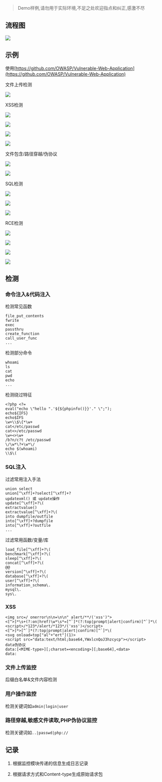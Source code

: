 >Demo样例,请勿用于实际环境,不足之处欢迎指点和纠正,感激不尽

## 流程图

![](https://cdn.jsdelivr.net/gh/AMDyesIntelno/PicGoImg@master/202206011714843.png)

## 示例

使用[https://github.com/OWASP/Vulnerable-Web-Application](https://github.com/OWASP/Vulnerable-Web-Application)

文件上传检测

![](https://cdn.jsdelivr.net/gh/AMDyesIntelno/PicGoImg@master/202206011714622.png)

XSS检测

![](https://cdn.jsdelivr.net/gh/AMDyesIntelno/PicGoImg@master/202206011716647.png)

![](https://cdn.jsdelivr.net/gh/AMDyesIntelno/PicGoImg@master/202206011716153.png)

![](https://cdn.jsdelivr.net/gh/AMDyesIntelno/PicGoImg@master/202206011717277.png)

![](https://cdn.jsdelivr.net/gh/AMDyesIntelno/PicGoImg@master/202206011717048.png)

文件包含/路径穿越/伪协议

![](https://cdn.jsdelivr.net/gh/AMDyesIntelno/PicGoImg@master/202206011724322.png)

![](https://cdn.jsdelivr.net/gh/AMDyesIntelno/PicGoImg@master/202206011725155.png)

SQL检测

![](https://cdn.jsdelivr.net/gh/AMDyesIntelno/PicGoImg@master/202206011734115.png)

![](https://cdn.jsdelivr.net/gh/AMDyesIntelno/PicGoImg@master/202206011734859.png)

![](https://cdn.jsdelivr.net/gh/AMDyesIntelno/PicGoImg@master/202206011735441.png)

RCE检测

![](https://cdn.jsdelivr.net/gh/AMDyesIntelno/PicGoImg@master/202206011736649.png)

![](https://cdn.jsdelivr.net/gh/AMDyesIntelno/PicGoImg@master/202206011737019.png)

![](https://cdn.jsdelivr.net/gh/AMDyesIntelno/PicGoImg@master/202206011737412.png)

![](https://cdn.jsdelivr.net/gh/AMDyesIntelno/PicGoImg@master/202206011738399.png)

## 检测

### 命令注入&代码注入

检测常见函数

```
file_put_contents
fwrite
exec
passthru
create_function
call_user_func
...
```

检测部分命令

```
whoami
ls
cat
pwd
echo
...
```

检测绕过特征

```
<?php <?=
eval("echo \"hello ".'${${phpinfo()}}'." \";");
echo${IFS}
echo$IFS
\w+\\$\{*\w+
cat</etc/passwd
cat<>/etc/passwd
\w+<>\w+
/b?n/c?t /etc/passwd
\/\w*\?+\w*\/
echo $(whoami)
\\$\(
```

### SQL注入

过滤常用注入手法

```
union select
union[^\xff]+?select[^\xff]+?
updatexml() 或 update操作
update[^\xff]+?\(
extractvalue()
extractvalue[^\xff]+?\(
into dumpfile/outfile
into[^\xff]+?dumpfile
into[^\xff]+?outfile
...
```

过滤常用函数/变量/库

```
load_file[^\xff]+?\(
benchmark[^\xff]+?\(
sleep[^\xff]+?\(
concat[^\xff]+?\(
@@
version[^\xff]+?\(
database[^\xff]+?\(
user[^\xff]+?\(
information_schema\.
mysql\.
sys\.
```

### XSS

```
<img src=/ onerror\n\n=\n\n" alert/**/('xss')">
<[^>]*\s+(?:on|href)\w*\s*=[^`]*(?:top|prompt|alert|confirm)[^`]*\(
<script>/*123*/alert/*123*/('xss')</script>
<[^>]*>[^`]*(?:top|prompt|alert|confirm)[^`]*\(
<svg onload=top["al"+"ert"](1)>
<script src="data:text/html;base64,YWxlcnQoJ3hzcycp"></script>
data伪协议
data:[<MIME-type>][;charset=<encoding>][;base64],<data>
data:
```

### 文件上传监控

后缀白名单&文件内容检测

### 用户操作监控

检测关键词如`admin|login|user`

### 路径穿越,敏感文件读取,PHP伪协议监控

检测关键词如`..|passwd|php://`

## 记录

1. 根据监控模块传递的信息生成日志记录

2. 根据请求方式和Content-type生成原始请求包
